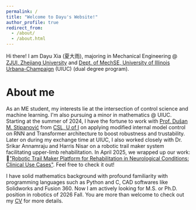 ```yaml
---
permalink: /
title: "Welcome to Dayu's Website!"
author_profile: true
redirect_from: 
  - /about/
  - /about.html
---
```


Hi there! I am Dayu Xia (夏大雨), majoring in Mechanical Engineering @ [ZJUI, Zhejiang University](https://zjui.intl.zju.edu.cn/en) and [Dept. of MechSE, University of Illinois Urbana-Champaign](https://mechse.illinois.edu/) (UIUC) (dual degree program).

About me
======
As an ME student, my interests lie at the intersection of control science and machine learning. I'm also pursuing a minor in mathematics @ UIUC. Starting at the summer of 2024, I have the fortune to work with [Prof. Dušan M. Stipanović](https://ise.illinois.edu/directory/profile/dusan) from [CSL, U of I](https://csl.illinois.edu/) on applying modified internal model control on RNN and Transformer architecture to boost robustness and trustability. Later on during my exchange time at UIUC, I also worked closely with Dr. Srikar Annamraju and Harris Nisar on a robotic trail maker system facilitating upper-limb rehabilitation. In April 2025, we wrapped up our work: 🌟["Robotic Trail Maker Platform for Rehabilitation in Neurological Conditions: Clinical Use Cases"](https://arxiv.org/pdf/2504.19230). Feel free to check it out!

I have solid mathematics background with profound familiarity with programming languages such as Python and C, CAD softwares like Solidworks and Fusion 360. Now I am actively looking for M.S. or Ph.D. position in robotics of 2026 Fall. You are more than welcome to check out my [CV](https://dyxia1241.github.io/files/CV_new.pdf) for more details.
